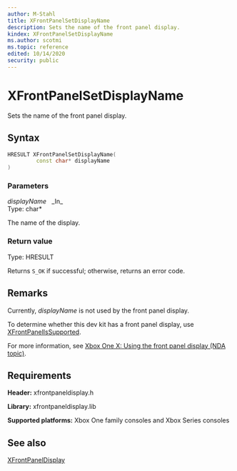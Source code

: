 ```yaml
---
author: M-Stahl
title: XFrontPanelSetDisplayName
description: Sets the name of the front panel display.
kindex: XFrontPanelSetDisplayName
ms.author: scotmi
ms.topic: reference
edited: 10/14/2020
security: public
---
```


# XFrontPanelSetDisplayName  

Sets the name of the front panel display.  

<a id="syntaxSection"></a>

## Syntax  

```cpp
HRESULT XFrontPanelSetDisplayName(  
         const char* displayName  
)  
```  

<a id="parametersSection"></a>

### Parameters  

*displayName* &nbsp;&nbsp;\_In\_  
Type: char\*  

The name of the display.  

<a id="retvalSection"></a>

### Return value  

Type: HRESULT  

Returns `S_OK` if successful; otherwise, returns an error code.  

<a id="remarksSection"></a>

## Remarks  

Currently, *displayName* is not used by the front panel display.  

To determine whether this dev kit has a front panel display, use [XFrontPanelIsSupported](xfrontpanelissupported.md).  

For more information, see [Xbox One X: Using the front panel display (NDA topic)](../../../../tools-console/usinggsdk/scorpio-frontpanel.md).  

<a id="requirementsSection"></a>

## Requirements  

**Header:** xfrontpaneldisplay.h  

**Library:** xfrontpaneldisplay.lib  

**Supported platforms:** Xbox One family consoles and Xbox Series consoles  

<a id="seealsoSection"></a>

## See also  

[XFrontPanelDisplay](../xfrontpaneldisplay_members.md)  
  